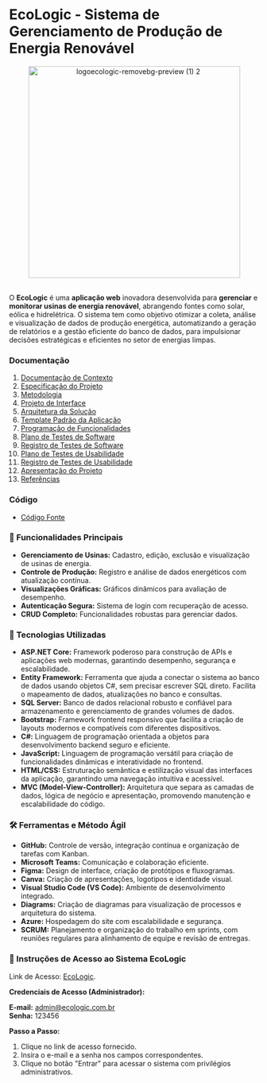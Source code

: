 # EcoLogic - Sistema de Gerenciamento de Produção de Energia Renovável

<div align="center">
 
<img width="426" alt="logoecologic-removebg-preview (1) 2" src="https://github.com/user-attachments/assets/f0c84bf7-bc8f-48f9-8c69-fc76a477d473" />

</div>

<br>

O **EcoLogic** é uma **aplicação web** inovadora desenvolvida para **gerenciar** e **monitorar usinas de energia renovável**, abrangendo fontes como solar, eólica e hidrelétrica. O sistema tem como objetivo otimizar a coleta, análise e visualização de dados de produção energética, automatizando a geração de relatórios e a gestão eficiente do banco de dados, para impulsionar decisões estratégicas e eficientes no setor de energias limpas.

### Documentação
<ol>
<li><a href="docs/01-Documentação de Contexto.md"> Documentação de Contexto</a></li>
<li><a href="docs/02-Especificação do Projeto.md"> Especificação do Projeto</a></li>
<li><a href="docs/03-Metodologia.md"> Metodologia</a></li>
<li><a href="docs/04-Projeto de Interface.md"> Projeto de Interface</a></li>
<li><a href="docs/05-Arquitetura da Solução.md"> Arquitetura da Solução</a></li>
<li><a href="docs/06-Template Padrão da Aplicação.md"> Template Padrão da Aplicação</a></li>
<li><a href="docs/07-Programação de Funcionalidades.md"> Programação de Funcionalidades</a></li>
<li><a href="docs/08-Plano de Testes de Software.md"> Plano de Testes de Software</a></li>
<li><a href="docs/09-Registro de Testes de Software.md"> Registro de Testes de Software</a></li>
<li><a href="docs/10-Plano de Testes de Usabilidade.md"> Plano de Testes de Usabilidade</a></li>
<li><a href="docs/11-Registro de Testes de Usabilidade.md"> Registro de Testes de Usabilidade</a></li>
<li><a href="docs/12-Apresentação do Projeto.md"> Apresentação do Projeto</a></li>
<li><a href="docs/13-Referências.md"> Referências</a></li>
</ol>

### Código

- <a href="src/README.md"> Código Fonte</a>

### 🎯 Funcionalidades Principais
- **Gerenciamento de Usinas:** Cadastro, edição, exclusão e visualização de usinas de energia.
- **Controle de Produção:** Registro e análise de dados energéticos com atualização contínua.
- **Visualizações Gráficas:** Gráficos dinâmicos para avaliação de desempenho.
- **Autenticação Segura:** Sistema de login com recuperação de acesso.
- **CRUD Completo:** Funcionalidades robustas para gerenciar dados.

### 🚀 Tecnologias Utilizadas 
- **ASP.NET Core:** Framework poderoso para construção de APIs e aplicações web modernas, garantindo desempenho, segurança e escalabilidade.
- **Entity Framework:** Ferramenta que ajuda a conectar o sistema ao banco de dados usando objetos C#, sem precisar escrever SQL direto. Facilita o mapeamento de dados, atualizações no banco e consultas.
- **SQL Server:** Banco de dados relacional robusto e confiável para armazenamento e gerenciamento de grandes volumes de dados.
- **Bootstrap:** Framework frontend responsivo que facilita a criação de layouts modernos e compatíveis com diferentes dispositivos.
- **C#:** Linguagem de programação orientada a objetos para desenvolvimento backend seguro e eficiente.
- **JavaScript:** Linguagem de programação versátil para criação de funcionalidades dinâmicas e interatividade no frontend.
- **HTML/CSS:** Estruturação semântica e estilização visual das interfaces da aplicação, garantindo uma navegação intuitiva e acessível.
- **MVC (Model-View-Controller):** Arquitetura que separa as camadas de dados, lógica de negócio e apresentação, promovendo manutenção e escalabilidade do código.

### 🛠️ Ferramentas e Método Ágil
- **GitHub:** Controle de versão, integração contínua e organização de tarefas com Kanban.
- **Microsoft Teams:** Comunicação e colaboração eficiente.
- **Figma:** Design de interface, criação de protótipos e fluxogramas.
- **Canva:** Criação de apresentações, logotipos e identidade visual.
- **Visual Studio Code (VS Code):** Ambiente de desenvolvimento integrado.
- **Diagrams:** Criação de diagramas para visualização de processos e arquitetura do sistema.
- **Azure:** Hospedagem do site com escalabilidade e segurança.
- **SCRUM:** Planejamento e organização do trabalho em sprints, com reuniões regulares para alinhamento de equipe e revisão de entregas.

### 📲 Instruções de Acesso ao Sistema EcoLogic

Link de Acesso: [EcoLogic](https://ecologic-adeqbxd2fuc8a8gm.eastus2-01.azurewebsites.net/).

**Credenciais de Acesso (Administrador):**

**E-mail:** admin@ecologic.com.br </br>
**Senha:** 123456 </br>

**Passo a Passo:**
1. Clique no link de acesso fornecido.
2. Insira o e-mail e a senha nos campos correspondentes.
3. Clique no botão "Entrar" para acessar o sistema com privilégios administrativos.



